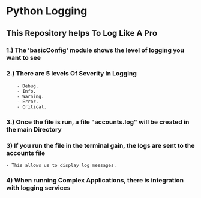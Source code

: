 # Python Logging

## This Repository helps To Log Like A Pro

### 1.) The 'basicConfig' module shows the level of logging you want to see

### 2.) There are 5 levels Of Severity in Logging

        - Debug.
        - Info.
        - Warning.
        - Error.
        - Critical.

### 3.) Once the file is run, a file "accounts.log" will be created in the main Directory

### 3) If you run the file in the terminal gain, the logs are sent to the accounts file

    - This allows us to display log messages.

### 4) When running Complex Applications, there is integration with logging services
